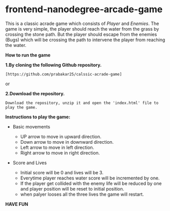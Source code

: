 frontend-nanodegree-arcade-game
===============================

This is a classic acrade game which consists of *Player* and *Enemies*. The game is very simple, the player should reach the water from the grass by crossing the stone path. But the player should escape from the enemies (Bugs) which will be crossing the path to intervene the player from reaching the water. 

**How to run the game** 

**1.By cloning the following Github repository.**

	[https://github.com/prabakar25/calssic-acrade-game]

or

**2.Download the repository.**

	Download the repository, unzip it and open the 'index.html' file to play the game.

**Instructions to play the game:**

- Basic movements
  - UP arrow to move in upward direction.
  - Down arrow to move in downward direction.
  - Left arrow to move in left direction.
  - Right arrow to move in right direction.

- Score and Lives
  - Initial score will be 0 and lives will be 3.
  - Everytime player reaches water score will be incremented by one.
  - If the player get collided with the enemy life will be reduced by one and player position will be reset to initial position.
  - when palyer looses all the three lives the game will restart.

**HAVE FUN**
